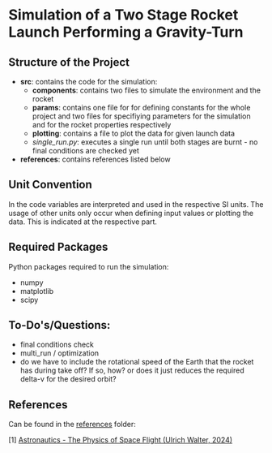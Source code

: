 # Simulation of a Two Stage Rocket Launch Performing a Gravity-Turn

## Structure of the Project
- **src**: contains the code for the simulation:
  - **components**: contains two files to simulate the environment and the rocket
  - **params**: contains one file for for defining constants for the whole project and two files for specifiying parameters for the simulation and for the rocket properties respectively
  - **plotting**: contains a file to plot the data for given launch data
  - _single\_run.py_: executes a single run until both stages are burnt - no final conditions are checked yet
- **references**: contains references listed below

## Unit Convention
In the code variables are interpreted and used in the respective SI units. The usage of other units only occur when defining input values or plotting the data. This is indicated at the respective part.

## Required Packages
Python packages required to run the simulation:
- numpy
- matplotlib
- scipy

## To-Do's/Questions:
- final conditions check
- multi_run / optimization
- do we have to include the rotational speed of the Earth that the rocket has during take off? If so, how?
    or does it just reduces the required delta-v for the desired orbit?

## References
Can be found in the [references](/references/) folder:

[1] [Astronautics - The Physics of Space Flight (Ulrich Walter, 2024)](/references/Astronautics%20-%20The%20Physics%20of%20Space%20Flight%20(Ulrich%20Walter,%202024).pdf)